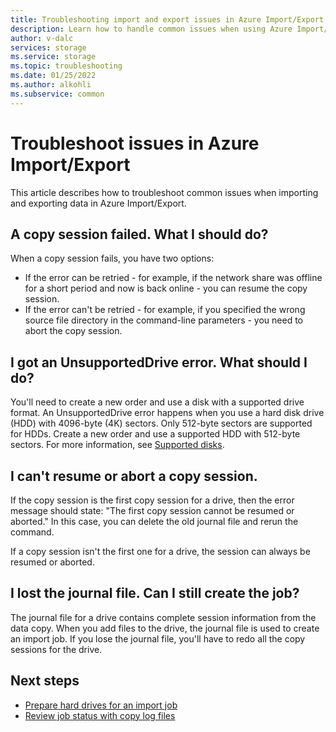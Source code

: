```yaml
---
title: Troubleshooting import and export issues in Azure Import/Export | Microsoft Docs
description: Learn how to handle common issues when using Azure Import/Export.
author: v-dalc
services: storage
ms.service: storage
ms.topic: troubleshooting
ms.date: 01/25/2022
ms.author: alkohli
ms.subservice: common
---
```


# Troubleshoot issues in Azure Import/Export
This article describes how to troubleshoot common issues when importing and exporting data in Azure Import/Export.

## A copy session failed. What I should do?  

When a copy session fails, you have two options:  
* If the error can be retried - for example, if the network share was offline for a short period and now is back online - you can resume the copy session.
* If the error can't be retried - for example, if you specified the wrong source file directory in the command-line parameters - you need to abort the copy session.

## I got an UnsupportedDrive error. What should I do?

You'll need to create a new order and use a disk with a supported drive format. An UnsupportedDrive error happens when you use a hard disk drive (HDD) with 4096-byte (4K) sectors. Only 512-byte sectors are supported for HDDs. Create a new order and use a supported HDD with 512-byte sectors. For more information, see [Supported disks](storage-import-export-requirements.md#supported-disks).

## I can't resume or abort a copy session.

If the copy session is the first copy session for a drive, then the error message should state: "The first copy session cannot be resumed or aborted." In this case, you can delete the old journal file and rerun the command.  

If a copy session isn't the first one for a drive, the session can always be resumed or aborted.  

## I lost the journal file. Can I still create the job?

The journal file for a drive contains complete session information from the data copy. When you add files to the drive, the journal file is used to create an import job. If you lose the journal file, you'll have to redo all the copy sessions for the drive.

## Next steps

* [Prepare hard drives for an import job](storage-import-export-data-to-blobs.md#step-1-prepare-the-drives)
* [Review job status with copy log files](storage-import-export-tool-reviewing-job-status-v1.md)
